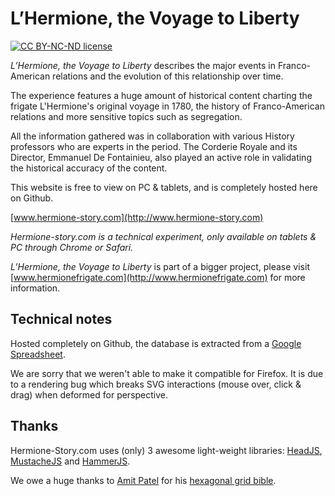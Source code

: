 # L’Hermione, the Voyage to Liberty

[![CC BY-NC-ND license](https://img.shields.io/badge/license-CC%20BY--NC--ND-yellow.svg?style=flat-square)](http://creativecommons.org/licenses/by-nc-nd/4.0/)

*L’Hermione, the Voyage to Liberty* describes the major events in Franco-American relations and the evolution of this relationship over time.

The experience features a huge amount of historical content charting the frigate L'Hermione's original voyage in 1780, the history of Franco-American relations and more sensitive topics such as segregation. 

All the information gathered was in collaboration with various History professors who are experts in the period. The Corderie Royale and its Director, Emmanuel De Fontainieu, also played an active role in validating the historical accuracy of the content.

This website is free to view on PC & tablets, and is completely hosted here on Github.

[www.hermione-story.com](http://www.hermione-story.com)

*Hermione-story.com is a technical experiment, only available on tablets & PC through Chrome or Safari.*

*L’Hermione, the Voyage to Liberty* is part of a bigger project, please visit [www.hermionefrigate.com](http://www.hermionefrigate.com) for more information.

## Technical notes
Hosted completely on Github, the database is extracted from a [Google Spreadsheet](https://docs.google.com/spreadsheets/d/1P4mghyYzydyaTzcW-iofQu1KSBstk5I-MZKr6hk_0eE/pubhtml).

We are sorry that we weren't able to make it compatible for Firefox. It is due to a rendering bug which breaks SVG interactions (mouse over, click & drag) when deformed for perspective.

## Thanks
Hermione-Story.com uses (only) 3 awesome light-weight libraries: [HeadJS](http://headjs.com), [MustacheJS](https://mustache.github.io) and [HammerJS](http://hammerjs.github.io).

We owe a huge thanks to [Amit Patel](http://www.redblobgames.com) for his [hexagonal grid bible](http://www.redblobgames.com/grids/hexagons/).
